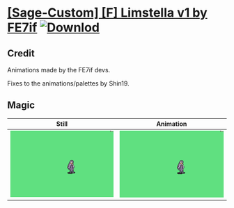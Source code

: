 # [\[Sage-Custom\] \[F\] Limstella v1 by FE7if](./) [![Downlod](https://img.shields.io/badge/Download--red?style=social&logo=github)](https://minhaskamal.github.io/DownGit/#/home?url=https://github.com/Klokinator/FE-Repo/tree/main/Battle%20Animations%2FMagi%20-%20Nature-Type%2F%5BSage-Custom%5D%20%5BF%5D%20Limstella%20v1%20by%20FE7if%2F6.%20Magic)

## Credit

Animations made by the FE7if devs.

Fixes to the animations/palettes by Shin19.

## Magic

| Still | Animation |
| :---: | :-------: |
| ![Magic still](./Magic_000.png) | ![Magic animation](./Magic.gif) |
